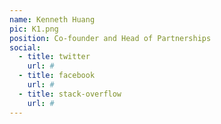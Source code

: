 ```yaml
---
name: Kenneth Huang
pic: K1.png
position: Co-founder and Head of Partnerships
social:
  - title: twitter
    url: #
  - title: facebook
    url: #
  - title: stack-overflow
    url: #
---
```

